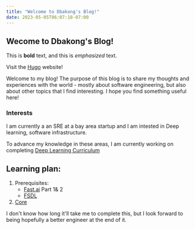 ```yaml
---
title: "Welcome to Dbakong's Blog!"
date: 2023-05-05T06:07:18-07:00
---
```


## Wecome to Dbakong's Blog!

This is **bold** text, and this is *emphasized* text.

Visit the [Hugo](https://gohugo.io) website!

Welcome to my blog! The purpose of this blog is to share my thoughts and experiences with the world - mostly about software engineering, but also about other topics that I find interesting. I hope you find something useful here!

### Interests
I am currently a an SRE at a bay area startup and I am intested in Deep learning, software infrastructure.

To advance my knowledge in these areas, I am currently working on completing [Deep Learning Curriculum](https://github.com/jacobhilton/)

## Learning plan:

1. Prerequisites:
    - [Fast.ai](https://www.fast.ai/) Part 1& 2
    - [FSDL](https://fullstackdeeplearning.com/)
2. [Core](https://github.com/jacobhilton/deep_learning_curriculum#how-to-use-this-curriculum)

I don't know how long it'll take me to complete this, but I look forward to being hopefully a better engineer at the end of it.

